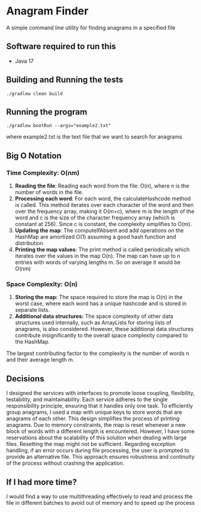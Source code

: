 # Anagram Finder
A simple command line utility for finding anagrams in a specified file

## Software required to run this
* Java 17

## Building and Running the tests
```
./gradlew clean build
```

## Running the program
```
./gradlew bootRun --args="example2.txt" 
```
where example2.txt is the text file that we want to search for anagrams

## Big O Notation 

### Time Complexity: O(nm)
1. **Reading the file**: Reading each word from the file: O(n), where n is the number of words in the file.
2. **Processing each word**: For each word, the calculateHashcode method is called. This method iterates over each character of the word and then over the frequency array, making it O(m+c), where m is the length of the word and c is the size of the character frequency array (which is constant at 256). Since c is constant, the complexity simplifies to O(m).
3. **Updating the map**: The computeIfAbsent and add operations on the HashMap are amortized O(1) assuming a good hash function and distribution
4. **Printing the map values**: The print method is called periodically which iterates over the values in the map O(n). The map can have up to n entries with words of varying lengths m. So on average it would be O(nm)

### Space Complexity: O(n)

1. **Storing the map:** The space required to store the map is O(n) in the worst case, where each word has a unique hashcode and is stored in separate lists.
2. **Additional data structures:** The space complexity of other data structures used internally, such as ArrayLists for storing lists of anagrams, is also considered. However, these additional data structures contribute insignificantly to the overall space complexity compared to the HashMap.

The largest contributing factor to the complexity is the number of words n and their average length m.

## Decisions

I designed the services with interfaces to promote loose coupling, flexibility, testability, and maintainability. Each service adheres to the single responsibility principle, ensuring that it handles only one task.
To efficiently group anagrams, I used a map with unique keys to store words that are anagrams of each other. This design simplifies the process of printing anagrams. Due to memory constraints, the map is reset whenever a new block of words with a different length is encountered.
However, I have some reservations about the scalability of this solution when dealing with large files. Resetting the map might not be sufficient.
Regarding exception handling, if an error occurs during file processing, the user is prompted to provide an alternative file. This approach ensures robustness and continuity of the process without crashing the application.

## If I had more time?

I would find a way to use multithreading effectively to read and process the file in different batches to avoid out of memory and to speed up the process